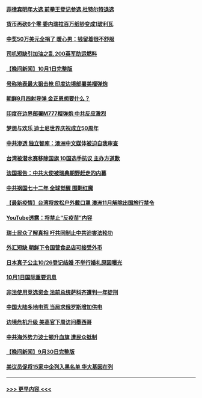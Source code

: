 #### [菲律宾明年大选 前拳王登记参选 杜特尔特退选](../pages/prog202/a103232498.md?t=10021850) 
#### [货币再砍6个零 委内瑞拉百万纸钞变成1玻利瓦](../pages/prog202/a103232415.md?t=10021850) 
#### [中奖50万美元全捐了 暖心男：钱留着很不舒服](../pages/prog202/a103232405.md?t=10021850) 
#### [司机短缺引加油之乱 200英军助运燃料](../pages/prog202/a103232390.md?t=10021850) 
#### [【晚间新闻】10月1日完整版](../pages/prog202/a103232255.md?t=10021850) 
#### [号称地表最大狙击枪 印度边境部署美榴弹炮](../pages/prog202/a103232111.md?t=10021850) 
#### [朝鲜9月四射导弹 金正恩想要什么？](../pages/prog202/a103232096.md?t=10021850) 
#### [印度在边界部署M777榴弹炮 中共反应激烈](../pages/prog202/a103231669.md?t=10021850) 
#### [梦想与欢乐 迪士尼世界庆祝成立50周年](../pages/prog202/a103232066.md?t=10021850) 
#### [中共渗透  独立智库：澳洲中文媒体被迫自我审查](../pages/prog202/a103232038.md?t=10021850) 
#### [台湾被潜水赛移除国旗 10国选手抗议 主办方道歉](../pages/prog202/a103232020.md?t=10021850) 
#### [法国报告：中共大使被瑞典朝野赶走的内幕](../pages/prog202/a103231980.md?t=10021850) 
#### [中共祸国七十二年 全球觉醒 围剿红魔](../pages/prog202/a103231886.md?t=10021850) 
#### [【最新疫情】台湾将放松户外戴口罩 澳洲11月解除出国旅行禁令](../pages/prog202/a103231865.md?t=10021850) 
#### [YouTube透露：将禁止“反疫苗”内容](../pages/prog202/a103231796.md?t=10021850) 
#### [瑞士民众了解真相 吁共同制止中共迫害法轮功](../pages/prog202/a103231726.md?t=10021850) 
#### [外汇短缺 朝鲜下令国营食品店可接受外币](../pages/prog202/a103231648.md?t=10021850) 
#### [日本真子公主10/26登记结婚 不举行婚礼原因曝光](../pages/prog202/a103231574.md?t=10021850) 
#### [10月1日国际重要讯息](../pages/prog202/a103231575.md?t=10021850) 
#### [非法使用竞选资金 法前总统萨科齐遭判一年徒刑](../pages/prog202/a103231554.md?t=10021850) 
#### [中国大陆多地电荒 当局求俄罗斯增加供电](../pages/prog202/a103231493.md?t=10021850) 
#### [边境危机升级 美高官下周访问墨西哥](../pages/prog202/a103231145.md?t=10021850) 
#### [中共海外势力波士顿升血旗 遭民众抵制](../pages/prog202/a103231416.md?t=10021850) 
#### [【晚间新闻】9月30日完整版](../pages/prog202/a103231349.md?t=10021850) 
#### [美议员促将15家中企列入黑名单 华大基因在列](../pages/prog202/a103231141.md?t=10021850) 

----
#### [ >>> 更早内容 <<< ](../indexes/prog202-earlier.md)
